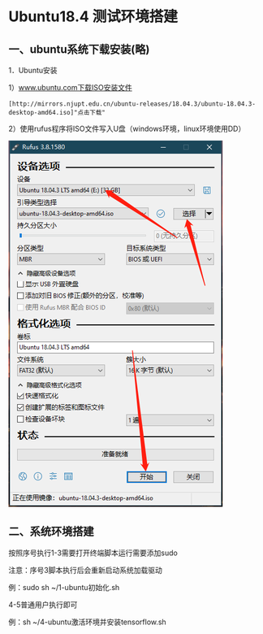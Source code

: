 # Ubuntu18.4 测试环境搭建

## 一、ubuntu系统下载安装(略)

1．Ubuntu安装

  1）www.ubuntu.com下载ISO安装文件
  
    [http://mirrors.njupt.edu.cn/ubuntu-releases/18.04.3/ubuntu-18.04.3-desktop-amd64.iso]"点击下载"
	
  2）使用rufus程序将ISO文件写入U盘（windows环境，linux环境使用DD）
  
![image](https://github.com/ehejia/ubuntu_test/raw/master/images/isotousb.png)

## 二、系统环境搭建

按照序号执行1-3需要打开终端脚本运行需要添加sudo

注意：序号3脚本执行后会重新启动系统加载驱动

例：sudo sh ~/1-ubuntu初始化.sh

4-5普通用户执行即可

例：sh ~/4-ubuntu激活环境并安装tensorflow.sh